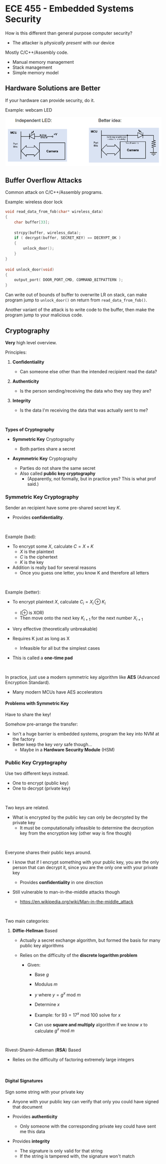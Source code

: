 # ECE 455 - Embedded Systems Security

How is this different than general purpose computer security?

* The attacker is *physically present* with our device

Mostly C/C++/Assembly code.

* Manual memory management
* Stack management
* Simple memory model

## Hardware Solutions are Better

If your hardware can provide security, do it.

Example: webcam LED

![](./images/hw_security.PNG)

## Buffer Overflow Attacks

Common attack on C/C++/Assembly programs.

Example: wireless door lock

```C
void read_data_from_fob(char* wireless_data)
{
    char buffer[33];

    strcpy(buffer, wireless_data);
	if ( decrypt(buffer, SECRET_KEY) == DECRYPT_OK )
    {
        unlock_door();
    }
}

void unlock_door(void)
{
    output_port( DOOR_PORT_CMD, COMMAND_BITPATTERN );
}
```

Can write out of bounds of buffer to overwrite LR on stack, can make program jump to `unlock_door()` on return from `read_data_from_fob()`.

Another variant of the attack is to write code to the buffer, then make the program jump to your malicious code.

## Cryptography

**Very** high level overview.

Principles:

1. **Confidentiality**
   * Can someone else other than the intended recipient read the data?

2. **Authenticity**
   * Is the person sending/receiving the data who they say they are?

3. **Integrity**
   * Is the data I'm receiving the data that was actually sent to me?

<br>

**Types of Cryptography**

* **Symmetric Key** Cryptography
  * Both parties share a secret

* **Asymmetric Key** Cryptography
  * Parties do not share the same secret
  * Also called **public key cryptography**
    * (Apparently, not formally, but in practice yes? This is what prof said.)

### Symmetric Key Cryptography

Sender an recipient have some pre-shared secret key $K$.

* Provides **confidentiality**.

<br>

Example (bad):

* To encrypt some $X$, calculate $C = X + K$
  * $X$ is the plaintext
  * $C$ is the ciphertext
  * $K$ is the key
* Addition is really bad for several reasons
  * Once you guess one letter, you know K and therefore all letters

<br>

Example (better):

* To encrypt plaintext $X$, calculate $C_i = X_i \oplus K_i$
  * ($\oplus$ is XOR)
  * Then move onto the next key $K_{i+1}$ for the next number $X_{i+1}$

* Very effective (theoretically unbreakable)

* Requires K just as long as X
  * Infeasible for all but the simplest cases

* This is called a **one-time pad**

<br>

In practice, just use a modern symmetric key algorithm like **AES** (Advanced Encryption Standard).

* Many modern MCUs have AES accelerators

#### Problems with Symmetric Key

Have to share the key!

Somehow pre-arrange the transfer:

* Isn't a huge barrier is embedded systems, program the key into NVM at the factory
* Better keep the key *very* safe though...
  * Maybe in a **Hardware Security Module** (HSM)

### Public Key Cryptography

Use two different keys instead.

* One to encrypt (public key)
* One to decrypt (private key)

<br>

Two keys are related.

* What is encrypted by the public key can only be decrypted by the private key
  * It must be computationally infeasible to determine the decryption key from the encryption key (other way is fine though)

<br>

Everyone shares their public keys around.

* I know that if I encrypt something with your public key, you are the only person that can decrypt it, since you are the only one with your private key
  * Provides **confidentiality** in one direction

* Still vulnerable to man-in-the-middle attacks though
  * https://en.wikipedia.org/wiki/Man-in-the-middle_attack

<br>

Two main categories:

1. **Diffie-Hellman** Based

   * Actually a secret exchange algorithm, but formed the basis for many public key algorithms

   * Relies on the difficulty of the **discrete logarithm problem**

     * Given:

       * Base $g$

       * Modulus $m$

       * $y$ where $y = g^x \text{ mod } m$

       * Determine $x$

       * Example: for $93 = 17^x \text{ mod } 100$ solve for $x$

       * Can use **square and multiply** algorithm if we know $x$ to calculate $g^x \text{ mod } m$

<br>

Rivest-Shamir-Adleman (**RSA**) Based

* Relies on the difficulty of factoring extremely large integers

<br>

#### Digital Signatures

Sign some string with your private key

* Anyone with your public key can verify that only you could have signed that document

* Provides **authenticity**
  * Only someone with the corresponding private key could have sent me this data

* Provides **integrity**
  * The signature is only valid for that string
  * If the string is tampered with, the signature won't match

